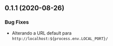 ## 0.1.1 (2020-08-26)


### Bug Fixes

* Alterando a URL default para `http://localhost:${process.env.LOCAL_PORT}/`
